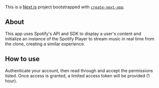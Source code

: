 This is a [Next.js](https://nextjs.org/) project bootstrapped with [`create-next-app`](https://github.com/vercel/next.js/tree/canary/packages/create-next-app).

## About

This app uses Spotify's API and SDK to display a user's content and initialize an instance of the Spotify Player to stream music in real time from the clone, creating a similar experience. 

## How to use 

Authenticate your account, then read through and accept the permissions listed. Once access is granted, a limited access token will be provided (1 hour).

